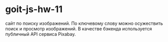 # goit-js-hw-11

cайт по поиску изображений. По ключевому слову можно осужествить поиск и просмотр изображений. В
качестве бэкенда используется публичный API сервиса Pixabay.
